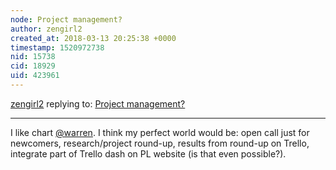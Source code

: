 ```yaml
---
node: Project management?
author: zengirl2
created_at: 2018-03-13 20:25:38 +0000
timestamp: 1520972738
nid: 15738
cid: 18929
uid: 423961
---
```




[zengirl2](../profile/zengirl2) replying to: [Project management?](../notes/liz/02-14-2018/project-management)

----
I like chart [@warren](/profile/warren). I think my perfect world would be: open call just for newcomers, research/project round-up, results from round-up on Trello, integrate part of Trello dash on PL website (is that even possible?).